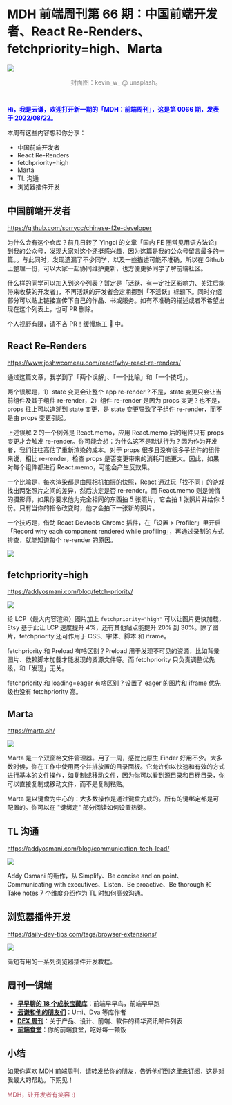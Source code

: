 # MDH 前端周刊第 66 期：中国前端开发者、React Re-Renders、fetchpriority=high、Marta

<img src="https://tva1.sinaimg.cn/large/e6c9d24egy1h578rg8lkmj21900u0ai3.jpg" style="margin:0;padding:0;vertical-align:middle;" />

<p style="color:gray;text-align:center;margin-bottom:3em;">封面图：kevin_w_ @ unsplash。</p>

<p style="color:blue;font-weight:bold;">Hi，我是云谦，欢迎打开新一期的「MDH：前端周刊」，这是第 0066 期，发表于 2022/08/22。</p>

本周有这些内容想和你分享：

- 中国前端开发者
- React Re-Renders
- fetchpriority=high
- Marta
- TL 沟通
- 浏览器插件开发

## 中国前端开发者
https://github.com/sorrycc/chinese-f2e-developer

为什么会有这个仓库？前几日转了 Yingci 的文章「国内 FE 圈常见用语方法论」 到我的公众号，发现大家对这个还挺感兴趣，因为这篇是我的公众号留言最多的一篇。。与此同时，发现遗漏了不少同学，以及一些描述可能不准确，所以在 Github 上整理一份，可以大家一起协同维护更新，也方便更多同学了解前端社区。

什么样的同学可以加入到这个列表？暂定是「活跃、有一定社区影响力、关注后能带来收获的开发者」，不再活跃的开发者会定期挪到「不活跃」标题下。同时介绍部分可以贴上链接宣传下自己的作品、书或服务。如有不准确的描述或者不希望出现在这个列表上，也可 PR 删除。

个人视野有限，请不吝 PR！缓慢施工 🚧 中。

## React Re-Renders
https://www.joshwcomeau.com/react/why-react-re-renders/

通过这篇文章，我学到了「两个误解」、「一个比喻」和「一个技巧」。

两个误解是，1）state 变更会让整个 app re-render？不是，state 变更只会让当前组件及其子组件 re-render，2）组件 re-render 是因为 props 变更？也不是，props 往上可以追溯到 state 变更，是 state 变更导致了子组件 re-render，而不是由 props 变更引起。

上述误解 2 的一个例外是 React.memo，应用 React.memo 后的组件只有 props 变更才会触发 re-render。你可能会想：为什么这不是默认行为？因为作为开发者，我们往往高估了重新渲染的成本。对于 props 很多且没有很多子组件的组件来说，相比 re-render，检查 props 是否变更带来的消耗可能更大。因此，如果对每个组件都进行 React.memo，可能会产生反效果。

一个比喻是，每次渲染都是由照相机拍摄的快照，React 通过玩「找不同」的游戏找出两张照片之间的差异，然后决定是否 re-render。而 React.memo 则是懒惰的摄影师，如果你要求他为完全相同的东西拍 5 张照片，它会拍 1 张照片并给你 5 份。只有当你的指令改变时，他才会拍下一张新的照片。

一个技巧是，借助 React Devtools Chrome 插件，在「设置 > Profiler」里开启「Record why each component rendered while profiling」，再通过录制的方式排查，就能知道每个 re-render 的原因。

![](https://tva1.sinaimg.cn/large/e6c9d24ely1h5d41afnfjg21hc0u0b2c.gif)

## fetchpriority=high
https://addyosmani.com/blog/fetch-priority/

![](https://tva1.sinaimg.cn/large/e6c9d24ely1h5d5chf9i6j21hc0u077r.jpg)

给 LCP（最大内容渲染）图片加上 `fetchpriority="high"` 可以让图片更快加载，Etsy 基于此让 LCP 速度提升 4%，还有其他站点能提升 20% 到 30%。除了图片，fetchpriority 还可作用于 CSS、字体、脚本 和 iframe。

fetchpriority 和 Preload 有啥区别？Preload 用于发现不可见的资源，比如背景图片、依赖脚本加载才能发现的资源文件等。而 fetchpriority 只负责调整优先级，和「发现」无关。

fetchpriority 和 loading=eager 有啥区别？设置了 eager 的图片和 iframe 优先级也没有 fetchpriority 高。

## Marta
https://marta.sh/

![](https://tva1.sinaimg.cn/large/e6c9d24ely1h5d4z3flnqj21cg0u078k.jpg)

Marta 是一个双窗格文件管理器。用了一周，感觉比原生 Finder 好用不少。大多数时候，你在工作中使用两个并排放置的目录面板。它允许你以快速和有效的方式进行基本的文件操作，如复制或移动文件，因为你可以看到源目录和目标目录，你可以直接复制或移动文件，而不是复制粘贴。

Marta 是以键盘为中心的：大多数操作是通过键盘完成的。所有的键绑定都是可配置的。你可以在 "键绑定" 部分阅读如何设置热键。

## TL 沟通
https://addyosmani.com/blog/communication-tech-lead/

![](https://tva1.sinaimg.cn/large/e6c9d24ely1h5eqcbu3dij21mk0swgp8.jpg)

Addy Osmani 的新作，从 Simplify、Be concise and on point、Communicating with executives、Listen、Be proactive、Be thorough 和 Take notes 7 个维度介绍作为 TL 时如何高效沟通。

## 浏览器插件开发
https://daily-dev-tips.com/tags/browser-extensions/

![](https://tva1.sinaimg.cn/large/e6c9d24ely1h5eqh3e4alj21840hsgpb.jpg)

简短有用的一系列浏览器插件开发教程。


## 周刊一锅端

- [**早早聊的 18 个成长宝藏库**](https://mp.weixin.qq.com/s/3yLbUwqzSy2gFHXkO0PICg)：前端早早鸟，前端早早跑
- [**云谦和他的朋友们**](https://mp.weixin.qq.com/s/NGux3r0P1JJH_z4-vfeksQ)：Umi、Dva 等库作者
- [**DEX 周刊**](https://newsletter.dex.group/)：关于产品、设计、前端、软件的精华资讯邮件列表
- [**前端食堂**](https://mp.weixin.qq.com/s/86Cz3KUWqutu9J0V4tyabQ)：你的前端食堂，吃好每一顿饭

## 小结

如果你喜欢 MDH 前端周刊，请转发给你的朋友，告诉他们[到这里来订阅](https://mp.weixin.qq.com/s?__biz=MjM5NDgyODI4MQ%3D%3D&mid=2247484802&idx=1&sn=caa84339125510680d435a40280a6600)，这是对我最大的帮助。下期见！

<p style="color:#b5495b;">MDH，让开发者有笑容 :)</p>
